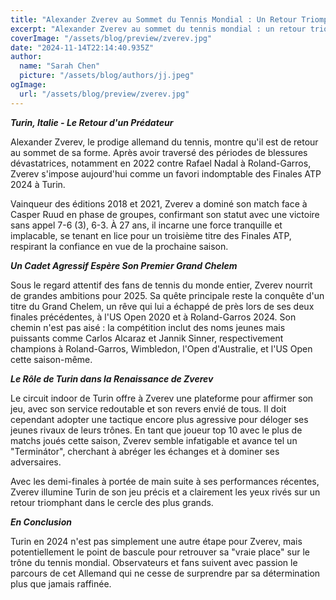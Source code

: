 ```yaml
---
title: "Alexander Zverev au Sommet du Tennis Mondial : Un Retour Triomphal"
excerpt: "Alexander Zverev au sommet du tennis mondial : un retour triomphal"
coverImage: "/assets/blog/preview/zverev.jpg"
date: "2024-11-14T22:14:40.935Z"
author:
  name: "Sarah Chen"
  picture: "/assets/blog/authors/jj.jpeg"
ogImage:
  url: "/assets/blog/preview/zverev.jpg"
---
```


***Turin, Italie - Le Retour d'un Prédateur***

Alexander Zverev, le prodige allemand du tennis, montre qu'il est de retour au sommet de sa forme. Après avoir traversé des périodes de blessures dévastatrices, notamment en 2022 contre Rafael Nadal à Roland-Garros, Zverev s'impose aujourd'hui comme un favori indomptable des Finales ATP 2024 à Turin.

Vainqueur des éditions 2018 et 2021, Zverev a dominé son match face à Casper Ruud en phase de groupes, confirmant son statut avec une victoire sans appel 7-6 (3), 6-3. À 27 ans, il incarne une force tranquille et implacable, se tenant en lice pour un troisième titre des Finales ATP, respirant la confiance en vue de la prochaine saison.

***Un Cadet Agressif Espère Son Premier Grand Chelem***

Sous le regard attentif des fans de tennis du monde entier, Zverev nourrit de grandes ambitions pour 2025. Sa quête principale reste la conquête d'un titre du Grand Chelem, un rêve qui lui a échappé de près lors de ses deux finales précédentes, à l'US Open 2020 et à Roland-Garros 2024. Son chemin n'est pas aisé : la compétition inclut des noms jeunes mais puissants comme Carlos Alcaraz et Jannik Sinner, respectivement champions à Roland-Garros, Wimbledon, l'Open d'Australie, et l'US Open cette saison-même.

***Le Rôle de Turin dans la Renaissance de Zverev***

Le circuit indoor de Turin offre à Zverev une plateforme pour affirmer son jeu, avec son service redoutable et son revers envié de tous. Il doit cependant adopter une tactique encore plus agressive pour déloger ses jeunes rivaux de leurs trônes. En tant que joueur top 10 avec le plus de matchs joués cette saison, Zverev semble infatigable et avance tel un "Terminátor", cherchant à abréger les échanges et à dominer ses adversaires.

Avec les demi-finales à portée de main suite à ses performances récentes, Zverev illumine Turin de son jeu précis et a clairement les yeux rivés sur un retour triomphant dans le cercle des plus grands.

***En Conclusion***

Turin en 2024 n'est pas simplement une autre étape pour Zverev, mais potentiellement le point de bascule pour retrouver sa "vraie place" sur le trône du tennis mondial. Observateurs et fans suivent avec passion le parcours de cet Allemand qui ne cesse de surprendre par sa détermination plus que jamais raffinée.
